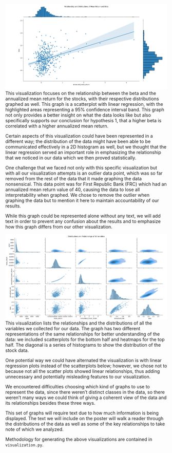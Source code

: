 ![Alt text](visualizations/Figure_1.png)
This visualization focuses on the relationship between the beta and the annualized mean return for the stocks, with their respective distributions graphed as well. This graph is a scatterplot with linear regression, with the highlighted areas representing a 95% confidence interval band. This graph not only provides a better insight on what the data looks like but also specifically supports our conclusion for hypothesis 1, that a higher beta is correlated with a higher annualized mean return. 

Certain aspects of this visualization could have been represented in a different way; the distribution of the data might have been able to be communicated effectively in a 2D histogram as well, but we thought that the linear regression served an important role in emphasizing the relationship that we noticed in our data which we then proved statistically.

One challenge that we faced not only with this specific visualization but with all our visualization attempts is an outlier data point, which was so far removed from the rest of the data that it made graphing the data nonsensical. This data point was for First Republic Bank (FRC) which had an annualized mean return value of 40, causing the data to lose all interpretability when graphed. We chose to remove the outlier when graphing the data but to mention it here to maintain accountability of our results.

While this graph could be represented alone without any text, we will add text in order to prevent any confusion about the results and to emphasize how this graph differs from our other visualization.





![Alt text](visualizations/Figure_2.png)
This visualization lists the relationships and the distributions of all the variables we collected for our data. The graph has two different representations of the same relationships for better understanding of the data: we included scatterplots for the bottom half and heatmaps for the top half. The diagonal is a series of histograms to show the distribution of the stock data.

One potential way we could have alternated the visualization is with linear regression plots instead of the scatterplots below; however, we chose not to because not all the scatter plots showed linear relationships, thus adding unnecessary and potentially misleading features to our visualization. 

We encountered difficulties choosing which kind of graphs to use to represent the data, since there weren’t distinct classes in the data, so there weren’t many ways we could think of giving a coherent view of the data and its relationships besides these three ways.

This set of graphs will require text due to how much information is being displayed. The text we will include on the poster will walk a reader through the distributions of the data as well as some of the key relationships to take note of which we analyzed.

Methodology for generating the above visualizations are contained in `visualization.py`.